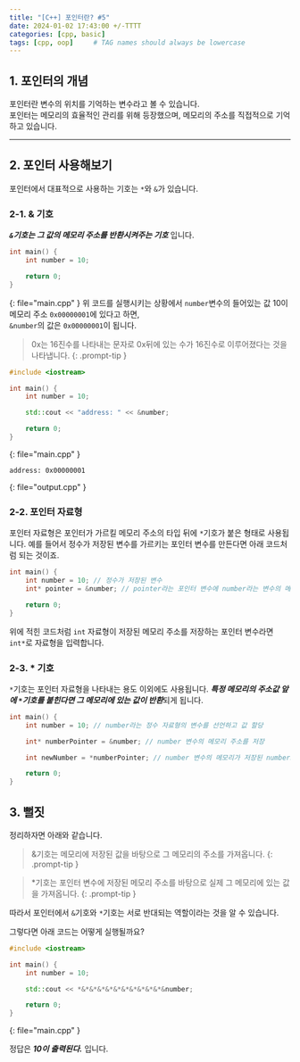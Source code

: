 ```yaml
---
title: "[C++] 포인터란? #5"
date: 2024-01-02 17:43:00 +/-TTTT
categories: [cpp, basic]
tags: [cpp, oop]     # TAG names should always be lowercase
---
```


## 1. 포인터의 개념
포인터란 변수의 위치를 기억하는 변수라고 볼 수 있습니다.<br>
포인터는 메모리의 효율적인 관리를 위해 등장했으며, 메모리의 주소를 직접적으로 기억하고 있습니다.

----

## 2. 포인터 사용해보기
포인터에서 대표적으로 사용하는 기호는 `*`와 `&`가 있습니다.<br>

### 2-1. & 기호
***`&`기호는 그 값의 메모리 주소를 반환시켜주는 기호*** 입니다.<br>

```cpp
int main() {
    int number = 10;

    return 0;
}
```
{: file="main.cpp" }
위 코드를 실행시키는 상황에서 `number`변수의 들어있는 값 10이 메모리 주소 `0x00000001`에 있다고 하면,<br>
`&number`의 값은 `0x00000001`이 됩니다.

 > 0x는 16진수를 나타내는 문자로 0x뒤에 있는 수가 16진수로 이루어졌다는 것을 나타냅니다.
{: .prompt-tip }

```cpp
#include <iostream>

int main() {
    int number = 10;

    std::cout << "address: " << &number;

    return 0;
}
```
{: file="main.cpp" }
```
address: 0x00000001
```
{: file="output.cpp" }

### 2-2. 포인터 자료형
포인터 자료형은 포인터가 가르킬 메모리 주소의 타입 뒤에 `*`기호가 붙은 형태로 사용됩니다.
예를 들어서 정수가 저장된 변수를 가르키는 포인터 변수를 만든다면 아래 코드처럼 되는 것이죠.

```cpp
int main() {
    int number = 10; // 정수가 저장된 변수
    int* pointer = &number; // pointer라는 포인터 변수에 number라는 변수의 메모리 값을 저장한 코드

    return 0;
}
```
위에 적힌 코드처럼 `int` 자료형이 저장된 메모리 주소를 저장하는 포인터 변수라면 `int*`로 자료형을 입력합니다.

### 2-3. * 기호
`*`기호는 포인터 자료형을 나타내는 용도 이외에도 사용됩니다.
***특정 메모리의 주소값 앞에 `*`기호를 붙힌다면 그 메모리에 있는 값이 반환***되게 됩니다.

```cpp
int main() {
    int number = 10; // number라는 정수 자료형의 변수를 선언하고 값 할당

    int* numberPointer = &number; // number 변수의 메모리 주소를 저장

    int newNumber = *numberPointer; // number 변수의 메모리가 저장된 numberPointer 포인터 변수의 메모리 주소를 바탕으로 정수 값을 가져옴

    return 0;
}
```

## 3. 뻘짓
정리하자면 아래와 같습니다.

 > &기호는 메모리에 저장된 값을 바탕으로 그 메모리의 주소를 가져옵니다.
{: .prompt-tip }

 > *기호는 포인터 변수에 저장된 메모리 주소를 바탕으로 실제 그 메모리에 있는 값을 가져옵니다.
{: .prompt-tip }

따라서 포인터에서 `&`기호와 `*`기호는 서로 반대되는 역할이라는 것을 알 수 있습니다.

그렇다면 아래 코드는 어떻게 실행될까요?

```cpp
#include <iostream>

int main() {
    int number = 10;

    std::cout << *&*&*&*&*&*&*&*&*&*&*&number;

    return 0;
}
```
{: file="main.cpp" }

정답은 ***10이 출력된다.*** 입니다.